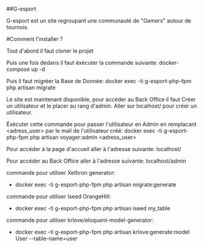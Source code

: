 ##G-esport

G-esport est un site regroupant une communauté de "Gamers" autour de tournois.

#Comment l'installer ? 

Tout d'abord il faut cloner le projet

Puis une fois dedans il faut éxécuter la commande suivante:
docker-compose up -d

Puis il faut migréer la Base de Donnée: 
docker exec -ti g-esport-php-fpm php artisan migrate

Le site est maintenant disponible, pour accéder au Back Office il faut Créer un utilisateur et le placer au rang d'admin.
Aller sur localhost/ pour créer un utilisateur.

Éxécuter cette commande pour passer l'utilisateur en Admin en remplacant <adress_user> par le mail de l'utilisateur créé:
docker exec -ti g-esport-php-fpm php artisan voyager:admin <adress_user>

Pour accéder à la page d'accueil aller à l'adresse suivante:
localhost/

Pour accéder au Back Office aller à l'adresse suivante:
localhost/admin

commande pour utiliser Xethron generator:

- docker exec -ti g-esport-php-fpm php artisan migrate:generate

commande pour utiliser Iseed OrangeHill:
 
- docker exec -ti g-esport-php-fpm php artisan iseed my_table

commande pour utiliser krlove/eloquent-model-generator:

- docker exec -ti g-esport-php-fpm php artisan krlove:generate:model User --table-name=user



